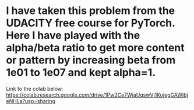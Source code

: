 <h1>I have taken this problem from the UDACITY free course for PyTorch.<br>
Here I have played with the alpha/beta ratio to get more content or pattern by increasing beta from 1e01 to 1e07 and kept alpha=1.</h1>

Link to the colab below:
https://colab.research.google.com/drive/1Pw2Ce7WjaUqswVj1KujegGAWibjeNHLa?usp=sharing
